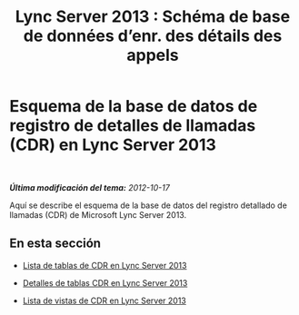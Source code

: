 ﻿---
title: "Lync Server 2013 : Schéma de base de données d’enr. des détails des appels"
TOCTitle: Esquema de la base de datos de registro de detalles de llamadas (CDR)
ms:assetid: 754642cd-051a-47da-bb08-27800dae39d1
ms:mtpsurl: https://technet.microsoft.com/es-es/library/Gg398570(v=OCS.15)
ms:contentKeyID: 48275712
ms.date: 01/07/2017
mtps_version: v=OCS.15
ms.translationtype: HT
---

# Esquema de la base de datos de registro de detalles de llamadas (CDR) en Lync Server 2013

 

_**Última modificación del tema:** 2012-10-17_

Aquí se describe el esquema de la base de datos del registro detallado de llamadas (CDR) de Microsoft Lync Server 2013.

## En esta sección

  - [Lista de tablas de CDR en Lync Server 2013](lync-server-2013-list-of-cdr-tables.md)

  - [Detalles de tablas CDR en Lync Server 2013](lync-server-2013-cdr-table-details.md)

  - [Lista de vistas de CDR en Lync Server 2013](lync-server-2013-list-of-cdr-views.md)

